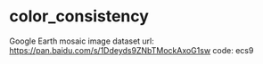 # color_consistency
Google Earth mosaic image dataset
url: https://pan.baidu.com/s/1Ddeyds9ZNbTMockAxoG1sw code: ecs9
